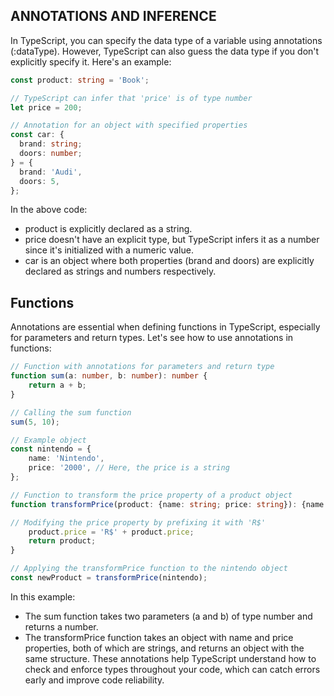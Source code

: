 
## ANNOTATIONS AND INFERENCE

In TypeScript, you can specify the data type of a variable using annotations (:dataType). However, TypeScript can also guess the data type if you don't explicitly specify it. Here's an example:

```typescript
const product: string = 'Book';

// TypeScript can infer that 'price' is of type number
let price = 200;

// Annotation for an object with specified properties
const car: {
  brand: string;
  doors: number;
} = {
  brand: 'Audi',
  doors: 5,
};
```
In the above code:

- product is explicitly declared as a string.
- price doesn't have an explicit type, but TypeScript infers it as a number since it's initialized with a numeric value.
- car is an object where both properties (brand and doors) are explicitly declared as strings and numbers respectively.

## Functions

Annotations are essential when defining functions in TypeScript, especially for parameters and return types. Let's see how to use annotations in functions:

```typescript
// Function with annotations for parameters and return type
function sum(a: number, b: number): number {
    return a + b;
}

// Calling the sum function
sum(5, 10);

// Example object
const nintendo = {
    name: 'Nintendo',
    price: '2000', // Here, the price is a string
};

// Function to transform the price property of a product object
function transformPrice(product: {name: string; price: string}): {name: string; price: string} {

// Modifying the price property by prefixing it with 'R$'
    product.price = 'R$' + product.price;
    return product;
}

// Applying the transformPrice function to the nintendo object
const newProduct = transformPrice(nintendo);

```
In this example:

- The sum function takes two parameters (a and b) of type number and returns a number.
- The transformPrice function takes an object with name and price properties, both of which are strings, and returns an object with the same structure.
These annotations help TypeScript understand how to check and enforce types throughout your code, which can catch errors early and improve code reliability.